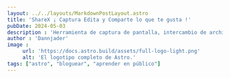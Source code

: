 ```yaml
---
layout: ../../layouts/MarkdownPostLayout.astro
title: 'ShareX ¡ Captura Edita y Comparte lo que te gusta !'
pubDate: 2024-05-03
description : 'Herramienta de captura de pantalla, intercambio de archivos y productividad.'
author : 'Dannjader'
image :
     url: 'https://docs.astro.build/assets/full-logo-light.png'
     alt: 'El logotipo completo de Astro.'
tags: ["astro", "bloguear", "aprender en público"]
---
```


